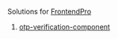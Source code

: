 Solutions for [FrontendPro](https://www.frontendpro.dev/)

1. [otp-verification-component](https://otp-verification-component.vercel.app/)
